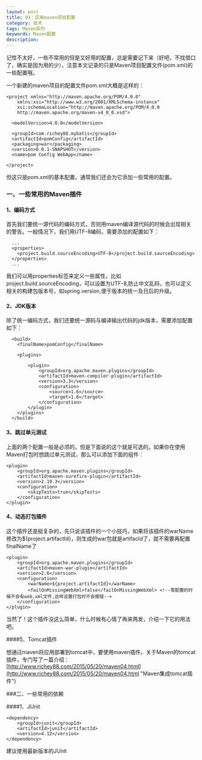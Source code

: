 ```yaml
---
layout: post
title: 03：实用maven项目配置
category: 技术
tags: Maven系列
keywords: Maven配置
description:
---
```


记性不太好，一些不常用的但是又好用的配置，总是需要记下来（好吧，不找借口了，确实是因为用的少），注意本文记录的只是Maven项目配置文件(pom.xml)的一些配置哦。

一个新建的maven项目的配置文件pom.xml大概是这样的：

	<project xmlns="http://maven.apache.org/POM/4.0.0"
		xmlns:xsi="http://www.w3.org/2001/XMLSchema-instance"
	  	xsi:schemaLocation="http://maven.apache.org/POM/4.0.0
	  	http://maven.apache.org/maven-v4_0_0.xsd">

	  <modelVersion>4.0.0</modelVersion>

	  <groupId>com.richey88.mybatis</groupId>
	  <artifactId>pomConfig</artifactId>
	  <packaging>war</packaging>
	  <version>0.0.1-SNAPSHOT</version>
	  <name>pom Config WebApp</name>

	</project>


但这只是pom.xml的基本配置，通常我们还会为它添加一些常用的配置。

### 一、一些常用的Maven插件

#### 1、编码方式
首先我们要统一源代码的编码方式，否则用maven编译源代码的时候会出现相关的警告。一般情况下，我们用UTF-8编码，需要添加的配置如下：

	  ...
	  <properties>
	  	<project.build.sourceEncoding>UTF-8</project.build.sourceEncoding>
	  </properties>
	  ...

我们可以用properties标签来定义一些属性，比如project.build.sourceEncoding，可以设置为UTF-8,防止中文乱码，也可以定义相关的构建包版本号，如spring.version,便于版本的统一及日后的升级。

#### 2、JDK版本

除了统一编码方式，我们还要统一源码与编译输出代码的jdk版本，需要添加配置如下：

	  <build>
		<finalName>pomConfig</finalName>

	  	<plugins>

	  		<plugin>
	  			<groupId>org.apache.maven.plugins</groupId>
	  			<artifactId>maven-compiler-plugin</artifactId>
	  			<version>3.3</version>
	  			<configuration>
	  				<source>1.6</source>
	  				<target>1.6</target>
	  			</configuration>
	  		</plugin>
	  	</plugins>
	  </build>

#### 3、跳过单元测试

上面的两个配置一般是必须的，但是下面说的这个就是可选的。如果你在使用Maven打包时想跳过单元测试，那么可以添加下面的组件：

	<plugin>
		<groupId>org.apache.maven.plugins</groupId>
		<artifactId>maven-surefire-plugin</artifactId>
		<version>2.19.3</version>
		<configuration>
			<skipTests>true</skipTests>
		</configuration>
	</plugin>

#### 4、动态打包插件

这个插件还是挺复杂的，先只说该插件的一个小技巧，如果将该插件的warName修改为${project.artifactId}，则生成的war包就是artifacId了，就不需要再配置finalName了

	<plugin>
		<groupId>org.apache.maven.plugins</groupId>
		<artifactId>maven-war-plugin</artifactId>
		<version>2.6</version>
		<configuration>
			<warName>${project.artifactId}</warName>
			<failOnMissingWebXml>false</failOnMissingWebXml> <!--零配置的时候不会有web.xml文件,这样设置打包时不会报错-->
		</configuration>
	</plugin>


当然了！这个插件没这么简单，什么时候有心情了再来两发，介绍一下它的用法吧。


####5、Tomcat插件

想通过maven将应用部署到tomcat中，要使用maven插件。关于Maven的tomcat插件，专门写了一篇介绍：[http://www.richey88.com/2015/05/20/maven04.html](http://www.richey88.com/2015/05/20/maven04.html "Maven集成tomcat插件")

###二、一些常用的依赖

####1、JUnit

	<dependency>
	    <groupId>junit</groupId>
	    <artifactId>junit</artifactId>
	    <version>4.12</version>
	</dependency>

建议使用最新版本的JUnit
